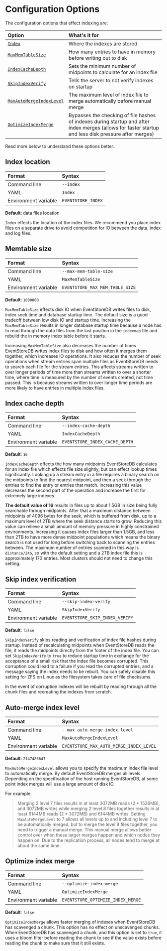 # Configuration Options

The configuration options that effect indexing are:

| Option | What's it for |
| :----- | :------------ |
| [`Index`](#index-location) | Where the indexes are stored |
| [`MaxMemTableSize`](#memtable-size) | How many entries to have in memory before writing out to disk |
| [`IndexCacheDepth`](#index-cache-depth) | Sets the minimum number of midpoints to calculate for an index file |
| [`SkipIndexVerify`](#skip-index-verification) | Tells the server to not verify indexes on startup |
| [`MaxAutoMergeIndexLevel`](#auto-merge-index-level) | The maximum level of index file to merge automatically before manual merge |
| [`OptimizeIndexMerge`](#optimize-index-merge) | Bypasses the checking of file hashes of indexes during startup and after index merges (allows for faster startup and less disk pressure after merges) |

Read more below to understand these options better.

## Index location

| Format               | Syntax |
| :------------------- | :----- |
| Command line         | `--index` |
| YAML                 | `Index` |
| Environment variable | `EVENTSTORE_INDEX` | 

**Default**: data files location

`Index` effects the location of the index files. We recommend you place index files on a separate drive to avoid competition for IO between the data, index and log files.

## Memtable size

| Format               | Syntax |
| :------------------- | :----- |
| Command line         | `--max-mem-table-size` |
| YAML                 | `MaxMemTableSize` |
| Environment variable | `EVENTSTORE_MAX_MEM_TABLE_SIZE` | 

**Default**: `1000000`

`MaxMemTableSize` effects disk IO when EventStoreDB writes files to disk, index seek time and database startup time. The default size is a good tradeoff between low disk IO and startup time. Increasing the `MaxMemTableSize` results in longer database startup time because a node has to read through the data files from the last position in the `indexmap` file and rebuild the in memory index table before it starts.

<!-- TODO: Polish a little more -->

Increasing `MaxMemTableSize` also decreases the number of times EventStoreDB writes index files to disk and how often it merges them together, which increases IO operations. It also reduces the number of seek operations when stream entries span multiple files as EventStoreDB needs to search each file for the stream entries. This affects streams written to over longer periods of time more than streams written to over a shorter time, where time is measured by the number of events created, not time passed. This is because streams written to over longer time periods are more likely to have entries in multiple index files.

## Index cache depth

| Format               | Syntax |
| :------------------- | :----- |
| Command line         | `--index-cache-depth` |
| YAML                 | `IndexCacheDepth` |
| Environment variable | `EVENTSTORE_INDEX_CACHE_DEPTH` | 

**Default**: `16`

`IndexCacheDepth` effects the how many midpoints EventStoreDB calculates for an index file which effects file size slightly, but can effect lookup times significantly. Looking up a stream entry in a file requires a binary search on the midpoints to find the nearest midpoint, and then a seek through the entries to find the entry or entries that match. Increasing this value decreases the second part of the operation and increase the first for extremely large indexes.

**The default value of 16** results in files up to about 1.5GB in size being fully searchable through midpoints. After that a maximum distance between midpoints of 4096 bytes for the seek, which is buffered from disk, up to a maximum level of 2TB where the seek distance starts to grow. Reducing this value can relieve a small amount of memory pressure in highly constrained environments. Increasing it causes index files larger than 1.5GB, and less than 2TB to have more dense midpoint populations which means the binary search is not used for long before switching back to scanning the entries between. The maximum number of entries scanned in this way is `distance/24b`, so with the default setting and a 2TB index file this is approximately 170 entries. Most clusters should not need to change this setting.

## Skip index verification

| Format               | Syntax |
| :------------------- | :----- |
| Command line         | `--skip-index-verify` |
| YAML                 | `SkipIndexVerify` |
| Environment variable | `EVENTSTORE_SKIP_INDEX_VERIFY` | 

**Default**: `false`

`SkipIndexVerify` skips reading and verification of index file hashes during startup. Instead of recalculating midpoints when EventStoreDB reads the file, it reads the midpoints directly from the footer of the index file. You can set `SkipIndexVerify` to `true` to reduce startup time in exchange for the acceptance of a small risk that the index file becomes corrupted. This corruption could lead to a failure if you read the corrupted entries, and a message saying the index needs to be rebuilt. You can safely disable this setting for ZFS on Linux as the filesystem takes care of file checksums.

In the event of corruption indexes will be rebuilt by reading through all the chunk files and recreating the indexes from scratch.

## Auto-merge index level

| Format               | Syntax |
| :------------------- | :----- |
| Command line         | `--max-auto-merge-index-level` |
| YAML                 | `MaxAutoMergeIndexLevel` |
| Environment variable | `EVENTSTORE_MAX_AUTO_MERGE_INDEX_LEVEL` | 

**Default**: `2147483647`

`MaxAutoMergeIndexLevel` allows you to specify the maximum index file level to automatically merge. By default EventStoreDB merges all levels. Depending on the specification of the host running EventStoreDB, at some point index merges will use a large amount of disk IO.

For example:

> Merging 2 level 7 files results in at least 3072MB reads (2 \* 1536MB), and 3072MB writes while merging 2 level 8 files together results in at least 6144MB reads (2 \* 3072MB) and 6144MB writes. Setting `MaxAutoMergeLevel` to 7 allows all levels up to and including level 7 to be automatically merged, but to merge the level 8 files together, you need to trigger a manual merge. This manual merge allows better control over when these larger merges happen and which nodes they happen on. Due to the replication process, all nodes tend to merge at about the same time.

## Optimize index merge

| Format               | Syntax |
| :------------------- | :----- |
| Command line         | `--optimize-index-merge` |
| YAML                 | `OptimizeIndexMerge` |
| Environment variable | `EVENTSTORE_OPTIMIZE_INDEX_MERGE` | 

**Default**: `false`

`OptimizeIndexMerge` allows faster merging of indexes when EventStoreDB has scavenged a chunk. This option has no effect on unscavenged chunks. When EventStoreDB has scavenged a chunk, and this option is set to `true`, it uses a bloom filter before reading the chunk to see if the value exists before reading the chunk to make sure that it still exists.

